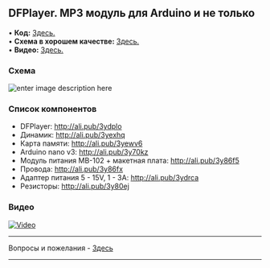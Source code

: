 ## DFPlayer. MP3 модуль для Arduino и не только

• **Код:** [Здесь.](/all_here/100/code.txt)  
• **Схема в хорошем качестве:** [Здесь.](https://i.imgur.com/zgl5WMp.jpg)  
• **Видео:** [Здесь.](https://youtu.be/R9OFNXNmbUU)  

### Схема
![enter image description here](https://i.imgur.com/zgl5WMp.jpg)

### Список компонентов
- DFPlayer: http://ali.pub/3ydplo
- Динамик: http://ali.pub/3yexhq
- Карта памяти: http://ali.pub/3yewv6
- Arduino nano v3: http://ali.pub/3y70kz
- Модуль питания MB-102 + макетная плата: http://ali.pub/3y86f5
- Провода: http://ali.pub/3y86fx
- Адаптер питания 5 - 15V, 1 - 3A: http://ali.pub/3ydrca
- Резисторы: http://ali.pub/3y80ej

### Видео
[![Video](https://img.youtube.com/vi/R9OFNXNmbUU/maxresdefault.jpg)](https://youtu.be/R9OFNXNmbUU)

---

Вопросы и пожелания - [Здесь](https://www.youtube.com/c/Bytevideo/)

---
